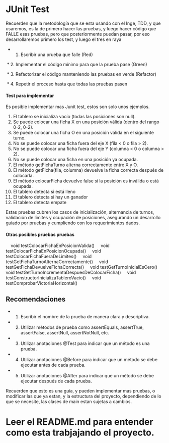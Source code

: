 # JUnit Test

Recuerden que la metodología que se esta usando con el Inge, TDD, y que usaremos, es la de primero hacer las pruebas, y luego hacer código que FALLE esas pruebas, pero que posteriormente puedan pasar, por eso desarrollaremos primero los test, y luego el tres en raya

*  1. Escribir una prueba que falle (Red)

 * 2. Implementar el código mínimo para que la prueba pase (Green)

 * 3. Refactorizar el código manteniendo las pruebas en verde (Refactor)

 * 4. Repetir el proceso hasta que todas las pruebas pasen

#### Test para implementar

Es posible implementar mas Junit test, estos son solo unos ejemplos.

1. El tablero se inicializa vacío (todas las posiciones son null).
2. Se puede colocar una ficha X en una posición válida (dentro del rango 0-2, 0-2).
3. Se puede colocar una ficha O en una posición válida en el siguiente turno.
4. No se puede colocar una ficha fuera del eje X (fila < 0 o fila > 2).
5. No se puede colocar una ficha fuera del eje Y (columna < 0 o columna > 2).
6. No se puede colocar una ficha en una posición ya ocupada.
7. El método getFichaTurno alterna correctamente entre X y O.
8. El método getFicha(fila, columna) devuelve la ficha correcta después de colocarla.
9. El método colocarFicha devuelve false si la posición es inválida o está ocupada.
10. El tablero detecta si está lleno
11. El tablero detecta si hay un ganador
12. El tablero detecta empate

Estas pruebas cubren los casos de inicialización, alternancia de turnos, validación de límites y ocupación de posiciones, asegurando un desarrollo guiado por pruebas y cumpliendo con los requerimientos dados.

#### Otras posibles pruebas pruebas

    void testColocarFichaEnPosicionValida() 
    void testColocarFichaEnPosicionOcupada() 
    void testColocarFichaFueraDeLimites() 
    void testGetFichaTurnoAlternaCorrectamente() 
    void testGetFichaDevuelveFichaCorrecta() 
    void testGetTurnoInicialEsCero() 
    void testGetTurnoIncrementaDespuesDeColocarFicha() 
    void testConstructorInicializaTableroVacio() 
    void testComprobarVictoriaHorizontal()


## Recomendaciones

* 1. Escribir el nombre de la prueba de manera clara y descriptiva.
* 2. Utilizar métodos de prueba como assertEquals, assertTrue, assertFalse, assertNull, assertNotNull, etc.
* 3. Utilizar anotaciones @Test para indicar que un método es una prueba.
* 4. Utilizar anotaciones @Before para indicar que un método se debe ejecutar antes de cada prueba.
* 5. Utilizar anotaciones @After para indicar que un método se debe ejecutar después de cada prueba.

Recuerden que esto es una guía, y pueden implementar mas pruebas, o modificar las que ya estan, y la estructura del proyecto, dependiendo de lo que se necesite, las clases de main estan sujetas a cambios.

# Leer el README.md para entender como esta trabjajando el proyecto.